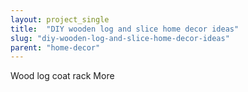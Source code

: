 ```yaml
---
layout: project_single
title:  "DIY wooden log and slice home decor ideas"
slug: "diy-wooden-log-and-slice-home-decor-ideas"
parent: "home-decor"
---
```

Wood log coat rack                                                                                                                                                                                 More